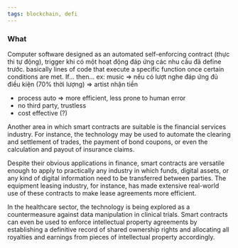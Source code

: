 ```yaml
---
tags: blockchain, defi
---
```


### What
Computer software designed as an automated self-enforcing contract (thực thi tự động), trigger khi có một hoạt động đáp ứng các nhu cầu đã define trước. 
basically lines of code that execute a specific function once certain conditions are met. If... then...
ex: music => nếu có lượt nghe đáp ứng đủ điều kiện (70% thời lượng) => artist nhận tiền 

- process auto => more efficient, less prone to human error
- no third party, trustless 
- cost effective (?)

Another area in which smart contracts are suitable is the financial services industry. For instance, the technology may be used to automate the clearing and settlement of trades, the payment of bond coupons, or even the calculation and payout of insurance claims.

Despite their obvious applications in finance, smart contracts are versatile enough to apply to practically any industry in which funds, digital assets, or any kind of digital information need to be transferred between parties. The equipment leasing industry, for instance, has made extensive real-world use of these contracts to make lease agreements more efficient. 

In the healthcare sector, the technology is being explored as a countermeasure against data manipulation in clinical trials. Smart contracts can even be used to enforce intellectual property agreements by establishing a definitive record of shared ownership rights and allocating all royalties and earnings from pieces of intellectual property accordingly.

